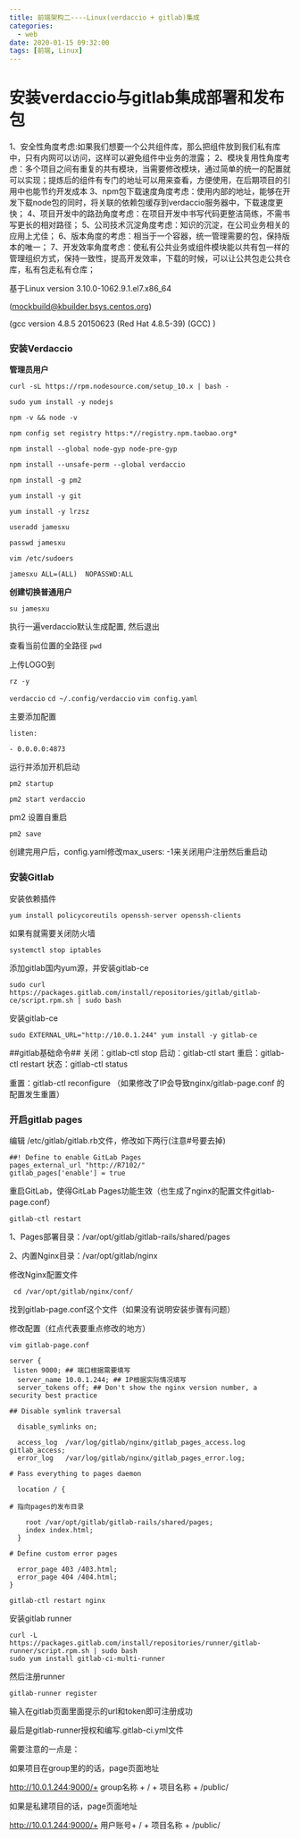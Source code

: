```yaml
---
title: 前端架构二----Linux(verdaccio + gitlab)集成 
categories:
  - web
date: 2020-01-15 09:32:00
tags: [前端, Linux]
---
```


# 安装verdaccio与gitlab集成部署和发布包

1、安全性角度考虑:如果我们想要一个公共组件库，那么把组件放到我们私有库中，只有内网可以访问，这样可以避免组件中业务的泄露；
2、模块复用性角度考虑：多个项目之间有重复的共有模块，当需要修改模块，通过简单的统一的配置就可以实现；提炼后的组件有专门的地址可以用来查看，方便使用，在后期项目的引用中也能节约开发成本
3、npm包下载速度角度考虑：使用内部的地址，能够在开发下载node包的同时，将关联的依赖包缓存到verdaccio服务器中，下载速度更快；
4、项目开发中的路劲角度考虑：在项目开发中书写代码更整洁简练，不需书写更长的相对路径；
5、公司技术沉淀角度考虑：知识的沉淀，在公司业务相关的应用上尤佳；
6、版本角度的考虑：相当于一个容器，统一管理需要的包，保持版本的唯一；
7、开发效率角度考虑：使私有公共业务或组件模块能以共有包一样的管理组织方式，保持一致性，提高开发效率，下载的时候，可以让公共包走公共仓库，私有包走私有仓库；

基于Linux version 3.10.0-1062.9.1.el7.x86_64 

(mockbuild@kbuilder.bsys.centos.org) 

(gcc version 4.8.5 20150623 (Red Hat 4.8.5-39) (GCC) )



### 安装Verdaccio

**管理员用户**

`curl -sL https://rpm.nodesource.com/setup_10.x | bash -`

`sudo yum install -y nodejs`

`npm -v && node -v` 

`npm config set registry https:*//registry.npm.taobao.org*`

`npm install --global node-gyp node-pre-gyp`

`npm install --unsafe-perm --global verdaccio`

`npm install -g pm2`

`yum install -y git`

`yum install -y lrzsz`

`useradd jamesxu`

`passwd jamesxu`

`vim /etc/sudoers`

`jamesxu ALL=(ALL)  NOPASSWD:ALL`

**创建切换普通用户**

 `su jamesxu`

执行一遍verdaccio默认生成配置, 然后退出

查看当前位置的全路径 `pwd`

上传LOGO到

`rz -y`      

`verdaccio`
`cd ~/.config/verdaccio`
`vim config.yaml`

主要添加配置

`listen:`

  `- 0.0.0.0:4873`

运行并添加开机启动

`pm2 startup`

`pm2 start verdaccio` 

pm2 设置自重启

`pm2 save`

创建完用户后，config.yaml修改max_users: -1来关闭用户注册然后重启动



### 安装Gitlab

安装依赖插件

`yum install policycoreutils openssh-server openssh-clients`

如果有就需要关闭防火墙

`systemctl stop iptables`

添加gitlab国内yum源，并安装gitlab-ce

`sudo curl https://packages.gitlab.com/install/repositories/gitlab/gitlab-ce/script.rpm.sh | sudo bash`

安装gitlab-ce

`sudo EXTERNAL_URL="http://10.0.1.244" yum install -y gitlab-ce`

##gitlab基础命令##
关闭：gitlab-ctl stop
启动：gitlab-ctl start
重启：gitlab-ctl restart
状态：gitlab-ctl status

重置：gitlab-ctl reconfigure （如果修改了IP会导致nginx/gitlab-page.conf 的配置发生重置）

### 开启gitlab pages

编辑 /etc/gitlab/gitlab.rb文件，修改如下两行(注意#号要去掉)

```
##! Define to enable GitLab Pages
pages_external_url "http://R7102/"
gitlab_pages['enable'] = true
```

重启GitLab，使得GitLab Pages功能生效（也生成了nginx的配置文件gitlab-page.conf）

`gitlab-ctl restart`

1、Pages部署目录：/var/opt/gitlab/gitlab-rails/shared/pages

2、内置Nginx目录：/var/opt/gitlab/nginx

修改Nginx配置文件

` cd /var/opt/gitlab/nginx/conf/`

找到gitlab-page.conf这个文件（如果没有说明安装步骤有问题）

修改配置（红点代表要重点修改的地方）

`vim gitlab-page.conf`

```
server {
​ listen 9000; ## 端口根据需要填写
  server_name 10.0.1.244; ## IP根据实际情况填写
  server_tokens off; ## Don't show the nginx version number, a security best practice

## Disable symlink traversal

  disable_symlinks on;

  access_log  /var/log/gitlab/nginx/gitlab_pages_access.log gitlab_access;
  error_log   /var/log/gitlab/nginx/gitlab_pages_error.log;

# Pass everything to pages daemon

  location / {

# 指向pages的发布目录

​    root /var/opt/gitlab/gitlab-rails/shared/pages;
​    index index.html;
  }

# Define custom error pages

  error_page 403 /403.html;
  error_page 404 /404.html;
}
```

`gitlab-ctl restart nginx`



安装gitlab runner

```linux
curl -L https://packages.gitlab.com/install/repositories/runner/gitlab-runner/script.rpm.sh | sudo bash
sudo yum install gitlab-ci-multi-runner
```

然后注册runner

`gitlab-runner register`

输入在gitlab页面里面提示的url和token即可注册成功

最后是gitlab-runner授权和编写.gitlab-ci.yml文件

需要注意的一点是：

如果项目在group里的的话，page页面地址

http://10.0.1.244:9000/+ group名称 + / + 项目名称 + /public/

如果是私建项目的话，page页面地址

http://10.0.1.244:9000/+ 用户账号+ / + 项目名称 + /public/

